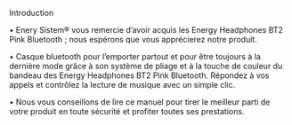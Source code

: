 Introduction 

• Enery Sistem® vous remercie d’avoir  acquis les Energy Headphones BT2 Pink Bluetooth ; nous espérons que vous apprécierez notre produit.

• Casque bluetooth pour l’emporter partout et pour être toujours à la dernière mode grâce à son système de pliage et à la touche de couleur du bandeau des Energy Headphones BT2 Pink Bluetooth. Répondez à vos appels et contrôlez la lecture de musique avec un simple clic.

• Nous vous conseillons de lire ce manuel pour tirer le meilleur parti de votre produit en toute sécurité et profiter toutes ses prestations.
